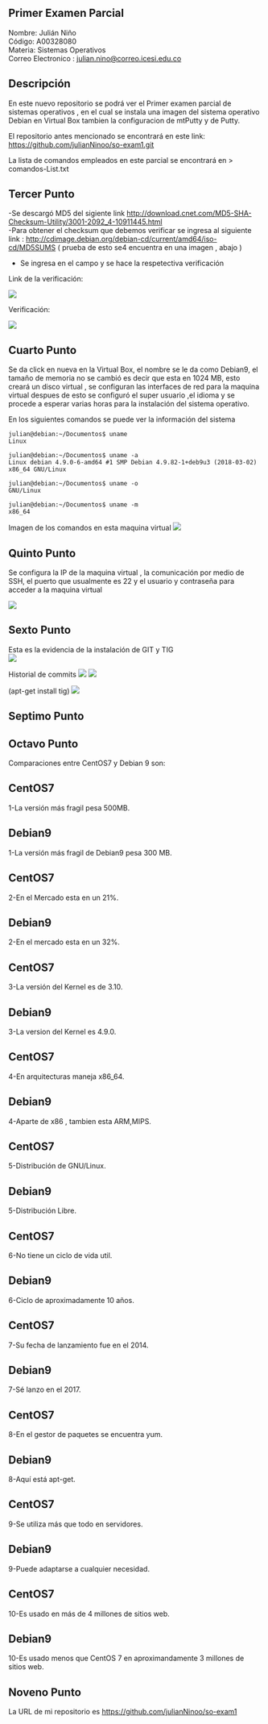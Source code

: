  

## Primer Examen Parcial 

 Nombre: Julián Niño  
 Código: A00328080  
 Materia: Sistemas Operativos  
 Correo Electronico : julian.nino@correo.icesi.edu.co


 ## Descripción 

En este nuevo repositorio se podrá ver el Primer examen parcial de sistemas operativos , en el cual se instala una imagen del sistema operativo  Debian en Virtual Box tambien la configuracion de mtPutty y de Putty.  

El repositorio antes mencionado se encontrará en este link: https://github.com/julianNinoo/so-exam1.git  

La lista de comandos empleados en este parcial se encontrará en  > comandos-List.txt

 
## Tercer Punto

-Se descargó MD5 del sigiente link http://download.cnet.com/MD5-SHA-Checksum-Utility/3001-2092_4-10911445.html  
-Para obtener el checksum que debemos verificar se ingresa al siguiente link : http://cdimage.debian.org/debian-cd/current/amd64/iso-cd/MD5SUMS ( prueba de esto se4 encuentra en una imagen , abajo ) 
- Se ingresa en el campo  y se hace la respetectiva verificación 

Link de la verificación:  



![](Imagenes/Descarga2.png)  


Verificación:   

![](Imagenes/Descarga1.png)  


## Cuarto Punto 
Se da click en nueva en la Virtual Box, el nombre  se le da como Debian9, el tamaño de memoria no se cambió es decir que esta en 1024 MB, esto creará un disco virtual , se configuran las interfaces de red para la maquina virtual despues de esto se configuró el super usuario ,el idioma y se procede a esperar varias horas para la instalación del sistema operativo.  

En los siguientes comandos se puede ver la información del sistema 


``` 
julian@debian:~/Documentos$ uname
Linux
```
```
julian@debian:~/Documentos$ uname -a
Linux debian 4.9.0-6-amd64 #1 SMP Debian 4.9.82-1+deb9u3 (2018-03-02) x86_64 GNU/Linux
```
```
julian@debian:~/Documentos$ uname -o
GNU/Linux
```
```
julian@debian:~/Documentos$ uname -m
x86_64
```
Imagen de los comandos en esta maquina virtual
![](Imagenes/Descarga3.png) 

 ## Quinto Punto
 
 Se configura la IP de la maquina virtual , la comunicación por medio de SSH, el puerto que usualmente es 22 y el usuario y contraseña para acceder a la maquina virtual 
 
![](Imagenes/Descarga4.png) 

## Sexto Punto

Esta es la evidencia de la instalación de GIT y TIG  
![](Imagenes/Descarga7.png) 


Historial de commits
![](Imagenes/Descarga5.png) 
![](Imagenes/Descarga6.png) 


(apt-get install tig)
![](Imagenes/Descarga8.png) 


## Septimo Punto


## Octavo Punto 

Comparaciones entre CentOS7 y Debian 9 son:


## CentOS7                                           	     
1-La versión más fragil pesa 500MB.  
## Debian9  
1-La versión más fragil de Debian9 pesa 300 MB.  
## CentOS7  
2-En el Mercado esta en un 21%.  
## Debian9  
2-En el mercado esta en un 32%.  
## CentOS7  
3-La versión del Kernel es de 3.10.  
## Debian9  
3-La version del Kernel es 4.9.0.  
## CentOS7  
4-En arquitecturas maneja x86_64.  
## Debian9  
4-Aparte de x86 , tambien esta ARM,MIPS.  
## CentOS7  
5-Distribución de GNU/Linux.
## Debian9  
5-Distribución Libre.  
## CentOS7  
6-No tiene un ciclo de vida util.  
## Debian9  
6-Ciclo de aproximadamente 10 años.  
## CentOS7  
7-Su fecha de lanzamiento fue en el 2014.  
## Debian9  
7-Sé lanzo en el 2017.
## CentOS7   
8-En el gestor de paquetes se encuentra yum.  
## Debian9   
8-Aquí está apt-get.  
## CentOS7  
9-Se utiliza más que todo en servidores. 
## Debian9   
9-Puede adaptarse a cualquier necesidad.  
## CentOS7   
10-Es usado en más de 4 millones de sitios web.  
## Debian9  
10-Es usado menos que CentOS 7 en aproximandamente 3 millones de sitios web.

## Noveno Punto
La URL de mi repositorio es https://github.com/julianNinoo/so-exam1 
